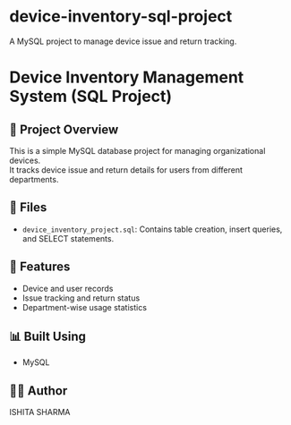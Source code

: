 # device-inventory-sql-project
A MySQL project to manage device issue and return tracking.
# Device Inventory Management System (SQL Project)

## 📝 Project Overview
This is a simple MySQL database project for managing organizational devices.  
It tracks device issue and return details for users from different departments.

## 📁 Files
- `device_inventory_project.sql`: Contains table creation, insert queries, and SELECT statements.

## 🔧 Features
- Device and user records
- Issue tracking and return status
- Department-wise usage statistics

## 📊 Built Using
- MySQL

## 👩‍💻 Author
ISHITA SHARMA
